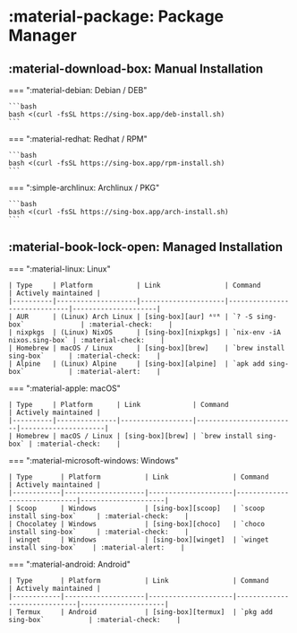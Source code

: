 # :material-package: Package Manager

## :material-download-box: Manual Installation

=== ":material-debian: Debian / DEB"

    ```bash
    bash <(curl -fsSL https://sing-box.app/deb-install.sh)
    ```

=== ":material-redhat: Redhat / RPM"

    ```bash
    bash <(curl -fsSL https://sing-box.app/rpm-install.sh)
    ```

=== ":simple-archlinux: Archlinux / PKG"

    ```bash
    bash <(curl -fsSL https://sing-box.app/arch-install.sh)
    ```

## :material-book-lock-open: Managed Installation

=== ":material-linux: Linux"

    | Type     | Platform           | Link                | Command                      | Actively maintained |
    |----------|--------------------|---------------------|------------------------------|---------------------|
    | AUR      | (Linux) Arch Linux | [sing-box][aur] ᴬᵁᴿ | `? -S sing-box`              | :material-check:    |
    | nixpkgs  | (Linux) NixOS      | [sing-box][nixpkgs] | `nix-env -iA nixos.sing-box` | :material-check:    |
    | Homebrew | macOS / Linux      | [sing-box][brew]    | `brew install sing-box`      | :material-check:    |
    | Alpine   | (Linux) Alpine     | [sing-box][alpine]  | `apk add sing-box`           | :material-alert:    |

=== ":material-apple: macOS"

    | Type     | Platform      | Link             | Command                 | Actively maintained |
    |----------|---------------|------------------|-------------------------|---------------------|
    | Homebrew | macOS / Linux | [sing-box][brew] | `brew install sing-box` | :material-check:    |

=== ":material-microsoft-windows: Windows"

    | Type       | Platform           | Link                | Command                      | Actively maintained |
    |------------|--------------------|---------------------|------------------------------|---------------------|
    | Scoop      | Windows            | [sing-box][scoop]   | `scoop install sing-box`     | :material-check:    |
    | Chocolatey | Windows            | [sing-box][choco]   | `choco install sing-box`     | :material-check:    |
    | winget     | Windows            | [sing-box][winget]  | `winget install sing-box`    | :material-alert:    |

=== ":material-android: Android"

    | Type       | Platform           | Link                | Command                      | Actively maintained |
    |------------|--------------------|---------------------|------------------------------|---------------------|
    | Termux     | Android            | [sing-box][termux]  | `pkg add sing-box`           | :material-check:    |


[alpine]: https://pkgs.alpinelinux.org/packages?name=sing-box
[aur]: https://aur.archlinux.org/packages/sing-box
[nixpkgs]: https://github.com/NixOS/nixpkgs/blob/nixos-unstable/pkgs/tools/networking/sing-box/default.nix
[termux]: https://github.com/termux/termux-packages/tree/master/packages/sing-box
[brew]: https://formulae.brew.sh/formula/sing-box
[choco]: https://chocolatey.org/packages/sing-box
[scoop]: https://github.com/ScoopInstaller/Main/blob/master/bucket/sing-box.json
[winget]: https://github.com/microsoft/winget-pkgs/tree/master/manifests/s/SagerNet/sing-box